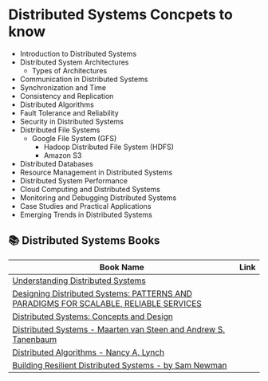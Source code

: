 # Distributed Systems Concpets to know 

- Introduction to Distributed Systems
- Distributed System Architectures
   - Types of Architectures
- Communication in Distributed Systems
- Synchronization and Time
- Consistency and Replication
- Distributed Algorithms
- Fault Tolerance and Reliability
- Security in Distributed Systems
- Distributed File Systems
   - Google File System (GFS)
	 - Hadoop Distributed File System (HDFS)
	 - Amazon S3
- Distributed Databases
- Resource Management in Distributed Systems
- Distributed System Performance
- Cloud Computing and Distributed Systems
- Monitoring and Debugging Distributed Systems
- Case Studies and Practical Applications
- Emerging Trends in Distributed Systems



## 📚 Distributed Systems Books

| Book Name | Link |
| -----|-------|
| [Understanding Distributed Systems]() |
| [Designing Distributed Systems: PATTERNS AND PARADIGMS FOR SCALABLE, RELIABLE SERVICES]() |
| [Distributed Systems: Concepts and Design]() | 
| [Distributed Systems - Maarten van Steen and Andrew S. Tanenbaum]() |
| [Distributed Algorithms - Nancy A. Lynch]() |
| [Building Resilient Distributed Systems - by Sam Newman]() |

